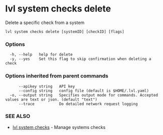 # lvl system checks delete

Delete a specific check from a system

```
lvl system checks delete [systemID] [checkID] [flags]
```

### Options

```
  -h, --help   help for delete
  -y, --yes    Set this flag to skip confirmation when deleting a check
```

### Options inherited from parent commands

```
      --apikey string   API key
      --config string   config file (default is $HOME/.lvl.yaml)
  -o, --output string   Specifies output mode for commands. Accepted values are text or json. (default "text")
      --trace           Do detailed network request logging
```

### SEE ALSO

* [lvl system checks](lvl_system_checks.md)	 - Manage systems checks

